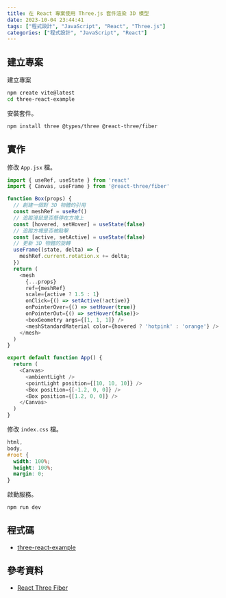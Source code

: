 ```yaml
---
title: 在 React 專案使用 Three.js 套件渲染 3D 模型
date: 2023-10-04 23:44:41
tags: ["程式設計", "JavaScript", "React", "Three.js"]
categories: ["程式設計", "JavaScript", "React"]
---
```


## 建立專案

建立專案

```bash
npm create vite@latest
cd three-react-example
```

安裝套件。

```bash
npm install three @types/three @react-three/fiber
```

## 實作

修改 `App.jsx` 檔。

```js
import { useRef, useState } from 'react'
import { Canvas, useFrame } from '@react-three/fiber'

function Box(props) {
  // 創建一個對 3D 物體的引用
  const meshRef = useRef()
  // 追蹤滑鼠是否懸停在方塊上
  const [hovered, setHover] = useState(false)
  // 追蹤方塊是否被點擊
  const [active, setActive] = useState(false)
  // 更新 3D 物體的旋轉
  useFrame((state, delta) => {
    meshRef.current.rotation.x += delta;
  })
  return (
    <mesh
      {...props}
      ref={meshRef}
      scale={active ? 1.5 : 1}
      onClick={() => setActive(!active)}
      onPointerOver={() => setHover(true)}
      onPointerOut={() => setHover(false)}>
      <boxGeometry args={[1, 1, 1]} />
      <meshStandardMaterial color={hovered ? 'hotpink' : 'orange'} />
    </mesh>
  )
}

export default function App() {
  return (
    <Canvas>
      <ambientLight />
      <pointLight position={[10, 10, 10]} />
      <Box position={[-1.2, 0, 0]} />
      <Box position={[1.2, 0, 0]} />
    </Canvas>
  )
}
```

修改 `index.css` 檔。

```css
html,
body,
#root {
  width: 100%;
  height: 100%;
  margin: 0;
}
```

啟動服務。

```bash
npm run dev
```

## 程式碼

- [three-react-example](https://github.com/memochou1993/three-react-example)

## 參考資料

- [React Three Fiber](https://docs.pmnd.rs/react-three-fiber)
